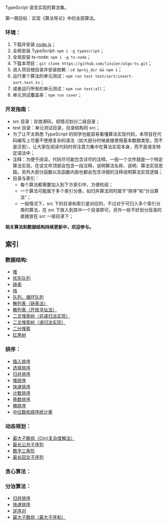 TypeScript 语言实现的算法集。

第一期目标：实现《算法导论》中的全部算法。

### 环境：
1. 下载并安装 [node.js](https://nodejs.org/en/download/)；
2. 全局安装 TypeScript: `npm i -g typescript`；
3. 全局安装 ts-node: `npm i -g ts-node`；
4. 下载本项目：`git clone https://github.com/linzier/algo-ts.git`；
5. 进入项目根目录并安装依赖：`cd $proj_dir && npm i`；
6. 运行某个算法的单元测试：`npm run test test/sort/insert-sort.test.ts`；
7. 或者运行所有的单元测试：`npm run test:all`；
8. 单元测试覆盖率：`npm run cover`；

### 开发指南：
- src 目录：存放源码，视情况划分二级目录；
- test 目录：单元测试目录，目录结构同 src；
- 为了让不太熟悉 TypeScript 的同学也能容易看懂算法实现代码，本项目在代码编写上尽量不使用复杂的语法（如大部分时候直接使用基本数据类型，而不是泛型），让大家在阅读代码时将注意力集中在算法实现本身，而不是语言特定语法中；
- 注释：为便于阅读，代码尽可能包含详尽的注释。一般一个文件就是一个特定算法实现，在该文件顶部会包含一段注释，说明算法名称、说明、算法实现思路。另外大部分函数以及函数内部也都会包含详细的注释说明算法实现逻辑；
- 目录与索引：
  - 每个算法都需要加入到下方索引中，方便检阅；
  - 一个算法可能属于多个索引分类，如归并算法同时属于“排序”和“分治算法”；
  - 一般情况下，src 下的目录和索引是对应的，不过对于可归入多个索引分类的算法，在 src 下放入到其中一个目录即可。另外一些不好划分目录的直接放在 src 一级目录下；

**相关算法和数据结构持续更新中，欢迎参与。**

索引
------

### 数据结构:
- [堆](./src/data-structure/heap.ts)
- [优先队列](./src/data-structure/priority-queue.ts)
- [链表](./src/data-structure/link.ts)
- [栈](./src/data-structure/stack.ts)
- [队列、循环队列](./src/data-structure/queue.ts)
- [散列表（链表法）](./src/data-structure/hashtable1.ts)
- [散列表（开放寻址法）](./src/data-structure/hashtable2.ts)
- [二叉搜索树（非递归法实现）](./src/data-structure/bin-search-tree.ts)
- [二叉搜索树（递归法实现）](./src/data-structure/bin-search-tree2.ts)
- [二分搜索](./src/data-structure/bin-search.ts)
- [红黑树](./src/data-structure/red-black-tree.ts)

### 排序：
- [插入排序](./src/sort/insert-sort.ts)
- [选择排序](./src/sort/select-sort.ts)
- [归并排序](./src/sort/merge-sort.ts)
- [堆排序](./src/sort/heap-sort.ts)
- [快速排序](./src/sort/quick-sort.ts)
- [计数排序](./src/sort/count-sort.ts)
- [基数排序](./src/sort/radix-sort.ts)
- [桶排序](./src/sort/bucket-sort.ts)
- [中位数和顺序统计量](./src/sort/order-statistic.ts)

### 动态规划：
- [最大子数组（O(n)复杂度解法）](./src/dp/maximum-subarray.ts)
- [最长公共子序列](./src/dp/longest-common-subsequence.ts)
- [数字三角形](./src/dp/number-triangle.ts)
- [最长回文子序列](./src/dp/longest-palindrome-subseq.ts)

### 贪心算法：

### 分治算法：
- [归并排序](./src/sort/merge-sort.ts)
- [快速排序](./src/sort/quick-sort.ts)
- [逆序对](./src/divide-and-conquer/inversion-pair.ts)
- [最大子数组（最大子序和）](./src/divide-and-conquer/maximum-subarray.ts)
